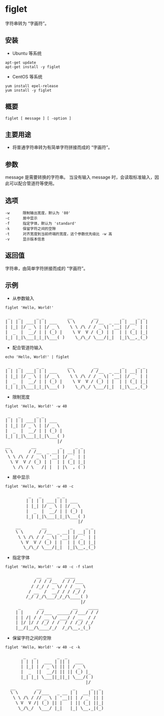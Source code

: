 figlet
===

字符串转为 “字画符”。

## 安装

+ Ubuntu 等系统

```shell
apt-get update
apt-get install -y figlet
```

+ CentOS 等系统

```shell
yum install epel-release
yum install -y figlet
```

## 概要

```shell
figlet [ message ] [ -option ]
```

## 主要用途

- 将普通字符串转为有简单字符拼接而成的 “字画符”。

## 参数

message 是需要转换的字符串。
当没有输入 message 时，会读取标准输入，因此可以配合管道符等使用。

## 选项

```shell
-w      限制输出宽度，默认为 '80'
-c      居中显示
-f      指定字体，默认为 'standard'
-k      保留字符之间的空隙
-t      对齐宽度到当前终端的宽度，这个参数优先级比 -w 高
-v      显示版本信息
```

## 返回值

字符串，由简单字符拼接而成的 “字画符”。

## 示例

- 从参数输入

```shell
figlet 'Hello, World!'
```

<pre style="line-height:1.2;">
 _   _      _ _         __        __         _     _ _
| | | | ___| | | ___    \ \      / /__  _ __| | __| | |
| |_| |/ _ \ | |/ _ \    \ \ /\ / / _ \| '__| |/ _` | |
|  _  |  __/ | | (_) |    \ V  V / (_) | |  | | (_| |_|
|_| |_|\___|_|_|\___( )    \_/\_/ \___/|_|  |_|\__,_(_)
</pre>

- 配合管道符输入

```shell
echo 'Hello, World!' | figlet
```

<pre style="line-height:1.2;">
 _   _      _ _         __        __         _     _ _
| | | | ___| | | ___    \ \      / /__  _ __| | __| | |
| |_| |/ _ \ | |/ _ \    \ \ /\ / / _ \| '__| |/ _` | |
|  _  |  __/ | | (_) |    \ V  V / (_) | |  | | (_| |_|
|_| |_|\___|_|_|\___( )    \_/\_/ \___/|_|  |_|\__,_(_)
</pre>

- 限制宽度

```shell
figlet 'Hello, World!' -w 40
```

<pre style="line-height:1.2;">
 _   _      _ _
| | | | ___| | | ___
| |_| |/ _ \ | |/ _ \
|  _  |  __/ | | (_) |
|_| |_|\___|_|_|\___( )
                    |/
__        __         _     _ _
\ \      / /__  _ __| | __| | |
 \ \ /\ / / _ \| '__| |/ _` | |
  \ V  V / (_) | |  | | (_| |_|
   \_/\_/ \___/|_|  |_|\__,_(_)
</pre>

- 居中显示

```shell
figlet 'Hello, World!' -w 40 -c
```

<pre style="line-height:1.2;">
         _   _      _ _
        | | | | ___| | | ___
        | |_| |/ _ \ | |/ _ \
        |  _  |  __/ | | (_) |
        |_| |_|\___|_|_|\___( )
                            |/
    __        __         _     _ _
    \ \      / /__  _ __| | __| | |
     \ \ /\ / / _ \| '__| |/ _` | |
      \ V  V / (_) | |  | | (_| |_|
       \_/\_/ \___/|_|  |_|\__,_(_)
</pre>

- 指定字体

```shell
figlet 'Hello, World!' -w 40 -c -f slant
```

<pre style="line-height:1.2;">
            __  __     ____
           / / / /__  / / /___
          / /_/ / _ \/ / / __ \
         / __  /  __/ / / /_/ /
        /_/ /_/\___/_/_/\____( )
                             |/
     _       __           __    ____
    | |     / /___  _____/ /___/ / /
    | | /| / / __ \/ ___/ / __  / /
    | |/ |/ / /_/ / /  / / /_/ /_/
    |__/|__/\____/_/  /_/\__,_(_)
</pre>

- 保留字符之间的空隙

```shell
figlet 'Hello, World!' -w 40 -c -k
```

<pre style="line-height:1.2;">
       _   _        _  _
      | | | |  ___ | || |  ___
      | |_| | / _ \| || | / _ \
      |  _  ||  __/| || || (_) |_
      |_| |_| \___||_||_| \___/( )
                               |/
  __        __            _      _  _
  \ \      / /___   _ __ | |  __| || |
   \ \ /\ / // _ \ | '__|| | / _` || |
    \ V  V /| (_) || |   | || (_| ||_|
     \_/\_/  \___/ |_|   |_| \__,_|(_)
</pre>
